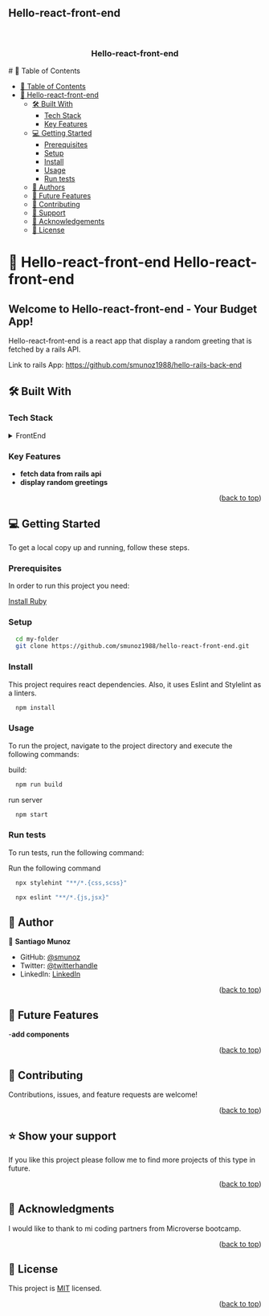 ## Hello-react-front-end

<a name="readme-top"></a>
<div align="center">
  <br/>
  <h3><b>Hello-react-front-end</b></h3>
</div>
# 📗 Table of Contents

- [📗 Table of Contents](#-table-of-contents)
- [📖 Hello-react-front-end](#-Hello-react-front-end)
  - [🛠 Built With ](#-built-with-)
    - [Tech Stack ](#tech-stack-)
    - [Key Features ](#key-features-)
  - [💻 Getting Started ](#-getting-started-)
    - [Prerequisites](#prerequisites)
    - [Setup](#setup)
    - [Install](#install)
    - [Usage](#usage)
    - [Run tests](#run-tests)
  - [👥 Authors ](#-authors-)
  - [🔭 Future Features ](#-future-features-)
  - [🤝 Contributing ](#-contributing-)
  - [🙏 Support](#support)
  - [🙏 Acknowledgements](#acknowledgements)
  - [📝 License ](#-license-)

# 📖 Hello-react-front-end <a name="about-project">Hello-react-front-end</a>

## Welcome to Hello-react-front-end - Your Budget App!

Hello-react-front-end is a react app that display a random greeting that is fetched by a rails API.

Link to rails App: https://github.com/smunoz1988/hello-rails-back-end

## 🛠 Built With <a name="built-with"></a>

### Tech Stack <a name="tech-stack"></a>

<details>
  <summary>FrontEnd</summary>
  <ul>
    <li><a href="https://es.react.dev/">React</a></li>
  </ul>
</details>

### Key Features <a name="key-features"></a>

- **fetch data from rails api**
- **display random greetings**

<p align="right">(<a href="#readme-top">back to top</a>)</p>

## 💻 Getting Started <a name="getting-started"></a>

To get a local copy up and running, follow these steps.

### Prerequisites

In order to run this project you need:

[Install Ruby](https://www.ruby-lang.org/en/documentation/installation/)

### Setup

```sh
  cd my-folder
  git clone https://github.com/smunoz1988/hello-react-front-end.git
```

### Install

This project requires react dependencies. Also, it uses Eslint and Stylelint as a linters.

```sh
  npm install
```

### Usage

To run the project, navigate to the project directory and execute the following commands:

build:

```sh
  npm run build
```

run server

```sh
  npm start
```

### Run tests

To run tests, run the following command:

Run the following command
```sh
  npx stylehint "**/*.{css,scss}"
```

```sh
  npx eslint "**/*.{js,jsx}"
```
## 👥 Author <a name="authors"></a>

👤 **Santiago Munoz**

- GitHub: [@smunoz](https://github.com/smunoz1988)
- Twitter: [@twitterhandle](https://twitter.com/Santiag24209785)
- LinkedIn: [LinkedIn](https://www.linkedin.com/in/santiago-munoz-0b2b1a260)


<p align="right">(<a href="#readme-top">back to top</a>)</p>

## 🔭 Future Features <a name="future-features"></a>

-**add components**

<p align="right">(<a href="#readme-top">back to top</a>)</p>

## 🤝 Contributing <a name="contributing"></a>

Contributions, issues, and feature requests are welcome!

<p align="right">(<a href="#readme-top">back to top</a>)</p>

## ⭐️ Show your support <a name="support"></a>

If you like this project please follow me to find more projects of this type in future.

<p align="right">(<a href="#readme-top">back to top</a>)</p>

## 🙏 Acknowledgments <a name="acknowledgements"></a>

I would like to thank to mi coding partners from Microverse bootcamp.

<p align="right">(<a href="#readme-top">back to top</a>)</p>

## 📝 License <a name="license"></a>

This project is [MIT](./LICENSE) licensed.

<p align="right">(<a href="#readme-top">back to top</a>)</p>

